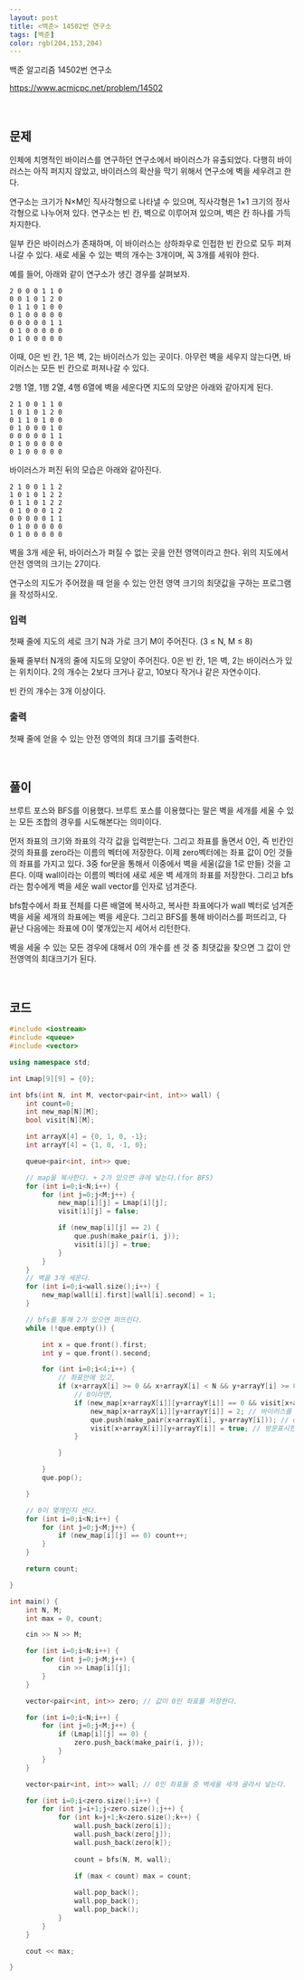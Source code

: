 ```yaml
---
layout: post
title: <백준> 14502번 연구소
tags: [백준]
color: rgb(204,153,204)
---
```


백준 알고리즘 14502번 연구소

https://www.acmicpc.net/problem/14502

<br>

## 문제

 인체에 치명적인 바이러스를 연구하던 연구소에서 바이러스가 유출되었다. 다행히 바이러스는 아직 퍼지지 않았고, 바이러스의 확산을 막기 위해서 연구소에 벽을 세우려고 한다.

연구소는 크기가 N×M인 직사각형으로 나타낼 수 있으며, 직사각형은 1×1 크기의 정사각형으로 나누어져 있다. 연구소는 빈 칸, 벽으로 이루어져 있으며, 벽은 칸 하나를 가득 차지한다. 

일부 칸은 바이러스가 존재하며, 이 바이러스는 상하좌우로 인접한 빈 칸으로 모두 퍼져나갈 수 있다. 새로 세울 수 있는 벽의 개수는 3개이며, 꼭 3개를 세워야 한다.

예를 들어, 아래와 같이 연구소가 생긴 경우를 살펴보자.

```
2 0 0 0 1 1 0
0 0 1 0 1 2 0
0 1 1 0 1 0 0
0 1 0 0 0 0 0
0 0 0 0 0 1 1
0 1 0 0 0 0 0
0 1 0 0 0 0 0
```

이때, 0은 빈 칸, 1은 벽, 2는 바이러스가 있는 곳이다. 아무런 벽을 세우지 않는다면, 바이러스는 모든 빈 칸으로 퍼져나갈 수 있다.

2행 1열, 1행 2열, 4행 6열에 벽을 세운다면 지도의 모양은 아래와 같아지게 된다.

```
2 1 0 0 1 1 0
1 0 1 0 1 2 0
0 1 1 0 1 0 0
0 1 0 0 0 1 0
0 0 0 0 0 1 1
0 1 0 0 0 0 0
0 1 0 0 0 0 0
```

바이러스가 퍼진 뒤의 모습은 아래와 같아진다.

```
2 1 0 0 1 1 2
1 0 1 0 1 2 2
0 1 1 0 1 2 2
0 1 0 0 0 1 2
0 0 0 0 0 1 1
0 1 0 0 0 0 0
0 1 0 0 0 0 0
```

벽을 3개 세운 뒤, 바이러스가 퍼질 수 없는 곳을 안전 영역이라고 한다. 위의 지도에서 안전 영역의 크기는 27이다.

연구소의 지도가 주어졌을 때 얻을 수 있는 안전 영역 크기의 최댓값을 구하는 프로그램을 작성하시오.

### 입력

첫째 줄에 지도의 세로 크기 N과 가로 크기 M이 주어진다. (3 ≤ N, M ≤ 8)

둘째 줄부터 N개의 줄에 지도의 모양이 주어진다. 0은 빈 칸, 1은 벽, 2는 바이러스가 있는 위치이다. 2의 개수는 2보다 크거나 같고, 10보다 작거나 같은 자연수이다.

빈 칸의 개수는 3개 이상이다.

### 출력

첫째 줄에 얻을 수 있는 안전 영역의 최대 크기를 출력한다. 

<br>

## 풀이

 브루트 포스와 BFS를 이용했다. 브루트 포스를 이용했다는 말은 벽을 세개를 세울 수 있는 모든 조합의 경우를 시도해본다는 의미이다. 

 먼저 좌표의 크기와 좌표의 각각 값을 입력받는다. 그리고 좌표를 돌면서 0인, 즉 빈칸인 것의 좌표를 zero라는 이름의 벡터에 저장한다. 이제 zero벡터에는 좌표 값이 0인 것들의 좌표를 가지고 있다. 3중 for문을 통해서 이중에서 벽을 세울(값을 1로 만들) 것을 고른다. 이때 wall이라는 이름의 벡터에 새로 세운 벽 세개의 좌표를 저장한다. 그리고 bfs라는 함수에게 벽을 세운 wall vector를 인자로 넘겨준다. 

 bfs함수에서 좌표 전체를 다른 배열에 복사하고, 복사한 좌표에다가 wall 벡터로 넘겨준 벽을 세울 세개의 좌표에는 벽을 세운다. 그리고 BFS를 통해 바이러스를 퍼뜨리고, 다 끝난 다음에는 좌표에 0이 몇개있는지 세어서 리턴한다. 

 벽을 세울 수 있는 모든 경우에 대해서 0의 개수를 센 것 중 최댓값을 찾으면 그 값이 안전영역의 최대크기가 된다.  



<br>

## 코드

```c++
#include <iostream>
#include <queue>
#include <vector>

using namespace std;

int Lmap[9][9] = {0};

int bfs(int N, int M, vector<pair<int, int>> wall) {
    int count=0;
    int new_map[N][M];
    bool visit[N][M];

    int arrayX[4] = {0, 1, 0, -1};
    int arrayY[4] = {1, 0, -1, 0};

    queue<pair<int, int>> que;

    // map을 복사한다. + 2가 있으면 큐에 넣는다.(for BFS)
    for (int i=0;i<N;i++) {
        for (int j=0;j<M;j++) {
            new_map[i][j] = Lmap[i][j];
            visit[i][j] = false;

            if (new_map[i][j] == 2) {
                que.push(make_pair(i, j)); 
                visit[i][j] = true;
            }
        }
    }
    // 벽을 3개 세운다. 
    for (int i=0;i<wall.size();i++) {
        new_map[wall[i].first][wall[i].second] = 1;
    }

    // bfs를 통해 2가 있으면 퍼뜨린다. 
    while (!que.empty()) {

        int x = que.front().first;
        int y = que.front().second;

        for (int i=0;i<4;i++) {
            // 좌표안에 있고, 
            if (x+arrayX[i] >= 0 && x+arrayX[i] < N && y+arrayY[i] >= 0 && y+arrayY[i] < M) {
                // 0이라면, 
                if (new_map[x+arrayX[i]][y+arrayY[i]] == 0 && visit[x+arrayX[i]][y+arrayY[i]] == false) {
                    new_map[x+arrayX[i]][y+arrayY[i]] = 2; // 바이러스를 퍼뜨린다. 
                    que.push(make_pair(x+arrayX[i], y+arrayY[i])); // que에 넣는다.
                    visit[x+arrayX[i]][y+arrayY[i]] = true; // 방문표시한다.
                }

            }

        }
        que.pop();

    }

    // 0이 몇개인지 센다.
    for (int i=0;i<N;i++) {
        for (int j=0;j<M;j++) {
            if (new_map[i][j] == 0) count++;
        }
    }

    return count;

}

int main() {
    int N, M;
    int max = 0, count;

    cin >> N >> M;

    for (int i=0;i<N;i++) {
        for (int j=0;j<M;j++) {
            cin >> Lmap[i][j]; 
        }
    }

    vector<pair<int, int>> zero; // 값이 0인 좌표를 저장한다. 

    for (int i=0;i<N;i++) {
        for (int j=0;j<M;j++) {
            if (Lmap[i][j] == 0) {
                zero.push_back(make_pair(i, j));
            }
        }
    }

    vector<pair<int, int>> wall; // 0인 좌표들 중 벽세울 세개 골라서 넣는다.  

    for (int i=0;i<zero.size();i++) {
        for (int j=i+1;j<zero.size();j++) {
            for (int k=j+1;k<zero.size();k++) {
                wall.push_back(zero[i]);
                wall.push_back(zero[j]);
                wall.push_back(zero[k]);
                
                count = bfs(N, M, wall);
                
                if (max < count) max = count;

                wall.pop_back();
                wall.pop_back();
                wall.pop_back();
            }
        }
    }

    cout << max;

}


```

